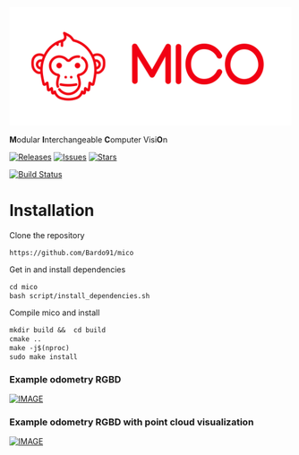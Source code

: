 ![](https://github.com/Bardo91/mico/blob/master/doc/mico_banner.png)

**M**odular **I**nterchangeable **C**omputer Visi**O**n

[![Releases](https://img.shields.io/github/release/bardo91/mico.svg)](https://github.com/bardo91/mico/releases)  [![Issues](https://img.shields.io/github/issues/bardo91/mico.svg)](https://github.com/bardo91/mico/issues)  [![Stars](https://img.shields.io/github/stars/bardo91/mico.svg)](https://github.com/bardo91/mico/stars)

[![Build Status](https://travis-ci.org/Bardo91/mico.svg?branch=master)](https://travis-ci.org/Bardo91/mico)

# Installation

Clone the repository
```
https://github.com/Bardo91/mico
```

Get in and install dependencies
```
cd mico
bash script/install_dependencies.sh
```

Compile mico and install
```
mkdir build &&  cd build
cmake ..
make -j$(nproc)
sudo make install
```




### Example odometry RGBD
[![IMAGE](http://i3.ytimg.com/vi/WctJBLkTNro/hqdefault.jpg)](https://youtu.be/WctJBLkTNro)

### Example odometry RGBD with point cloud visualization
[![IMAGE](http://i3.ytimg.com/vi/G-6rvcv5ks8/hqdefault.jpg)](https://youtu.be/G-6rvcv5ks8)
